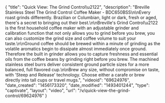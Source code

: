 {
    "title": "Quick View: The Grind Control\u2122",
    "description": "Breville Stainless Steel The Grind Control Coffee Maker - BDC650BSS\n\nEvery roast grinds differently. Brazilian or Columbian, light or dark, fresh or aged, there's a secret to bringing out their best.\n\nBreville's Grind Control\u2122 is the first household coffee maker with an adjustable grinder and calibration function that not only allows you to grind before you brew, you can also customize the grind size and coffee volume to suit your taste.\n\nGround coffee should be brewed within a minute of grinding as the volatile aromatics begin to dissipate almost immediately once ground. Therefore the built in grinder allows you to capture freshness and essential oils from the coffee beans by grinding right before you brew. The machined stainless steel burrs deliver consistent ground particle sizes for a more balanced, full flavored cup.\n\nBrew any size, without compromise on taste, with 'Steep and Release' technology. Choose either a carafe or brew directly into tall cups or travel mugs.",
    "videoid": "69624976",
    "date_created": "1456173320",
    "date_modified": "1493401244",
    "type": "captivate",
    "layout": "video",
    "url": "\/v\/quick-view-the-grind-control\/69624976"
}